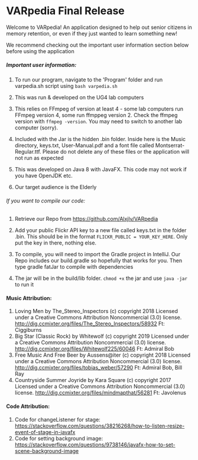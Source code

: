 # VARpedia Final Release
Welcome to VARpedia! An application designed to help out senior citizens in memory retention, or even if they just wanted to learn something new!  
  
  We recommend checking out the important user information section below before using the application
##### Important user information:
1. To run our program, navigate to the 'Program' folder and run varpedia.sh script using `bash varpedia.sh`

1. This was run & developed on the UG4 lab computers

1. This relies on FFmpeg of version at least 4 - some lab computers run FFmpeg version 4, some run ffmppeg version 2. Check the ffmpeg version with `ffmpeg -version`. You may need to switch to another lab computer (sorry).

1. Included with the Jar is the hidden .bin folder. Inside here is the Music directory, keys.txt, User-Manual.pdf and a font file called Montserrat-Regular.ttf. Please do not delete any of these files or the application will not run as expected

1. This was developed on Java 8 with JavaFX. This code may not work if you have OpenJDK etc.

1. Our target audience is the Elderly

###### If you want to compile our code:
1. Retrieve our Repo from https://github.com/Alxjlv/VARpedia

1. Add your public Flickr API key to a new file called keys.txt in the folder .bin. This should be in the format `FLICKR_PUBLIC = YOUR_KEY_HERE`. Only put the key in there, nothing else.

1. To compile, you will need to import the Gradle project in IntelliJ. Our Repo includes our build.gradle so hopefully that works for you. Then type gradle fatJar to compile with dependencies

1. The jar will be in the build/lib folder. `chmod +x` the jar and use `java -jar` to run it

#### Music Attribution:
1. Loving Men by The_Stereo_Inspectors (c) copyright 2018 Licensed under a Creative Commons Attribution Noncommercial  (3.0) license. http://dig.ccmixter.org/files/The_Stereo_Inspectors/58932 Ft: Ciggiburns
1. Big Star (Classic Rock) by Whitewolf (c) copyright 2019 Licensed under a Creative Commons Attribution Noncommercial  (3.0) license. http://dig.ccmixter.org/files/Whitewolf225/60046 Ft: Admiral Bob
1. Free Music And Free Beer by Aussens@iter (c) copyright 2018 Licensed under a Creative Commons Attribution Noncommercial  (3.0) license. http://dig.ccmixter.org/files/tobias_weber/57290 Ft: Admiral Bob, Bill Ray
1. Countryside Summer Joyride by Kara Square (c) copyright 2017 Licensed under a Creative Commons Attribution Noncommercial  (3.0) license. http://dig.ccmixter.org/files/mindmapthat/56281 Ft: Javolenus

#### Code Attribution:
1. Code for changeListener for stage: https://stackoverflow.com/questions/38216268/how-to-listen-resize-event-of-stage-in-javafx
1. Code for setting background image: https://stackoverflow.com/questions/9738146/javafx-how-to-set-scene-background-image
